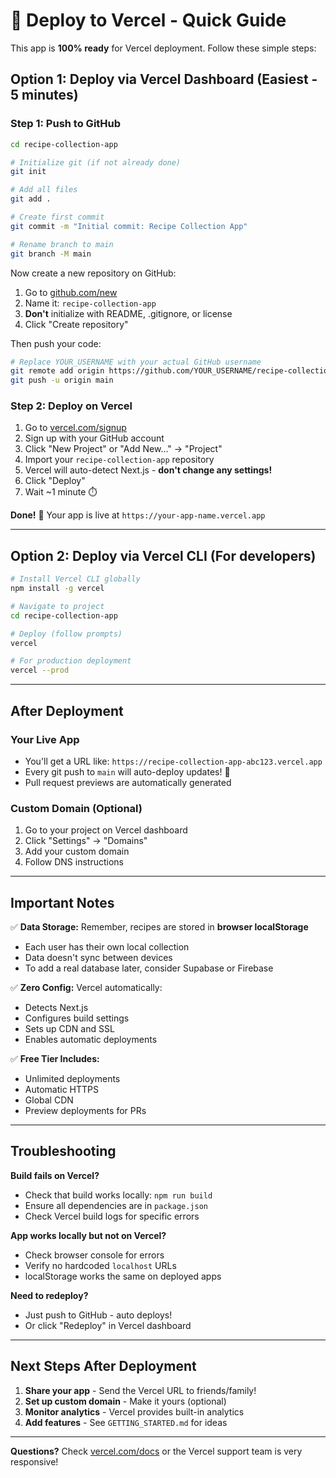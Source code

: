 # 🚀 Deploy to Vercel - Quick Guide

This app is **100% ready** for Vercel deployment. Follow these simple steps:

## Option 1: Deploy via Vercel Dashboard (Easiest - 5 minutes)

### Step 1: Push to GitHub

```bash
cd recipe-collection-app

# Initialize git (if not already done)
git init

# Add all files
git add .

# Create first commit
git commit -m "Initial commit: Recipe Collection App"

# Rename branch to main
git branch -M main
```

Now create a new repository on GitHub:
1. Go to [github.com/new](https://github.com/new)
2. Name it: `recipe-collection-app`
3. **Don't** initialize with README, .gitignore, or license
4. Click "Create repository"

Then push your code:
```bash
# Replace YOUR_USERNAME with your actual GitHub username
git remote add origin https://github.com/YOUR_USERNAME/recipe-collection-app.git
git push -u origin main
```

### Step 2: Deploy on Vercel

1. Go to [vercel.com/signup](https://vercel.com/signup)
2. Sign up with your GitHub account
3. Click "New Project" or "Add New..." → "Project"
4. Import your `recipe-collection-app` repository
5. Vercel will auto-detect Next.js - **don't change any settings!**
6. Click "Deploy"
7. Wait ~1 minute ⏱️

**Done!** 🎉 Your app is live at `https://your-app-name.vercel.app`

---

## Option 2: Deploy via Vercel CLI (For developers)

```bash
# Install Vercel CLI globally
npm install -g vercel

# Navigate to project
cd recipe-collection-app

# Deploy (follow prompts)
vercel

# For production deployment
vercel --prod
```

---

## After Deployment

### Your Live App
- You'll get a URL like: `https://recipe-collection-app-abc123.vercel.app`
- Every git push to `main` will auto-deploy updates! 🔄
- Pull request previews are automatically generated

### Custom Domain (Optional)
1. Go to your project on Vercel dashboard
2. Click "Settings" → "Domains"
3. Add your custom domain
4. Follow DNS instructions

---

## Important Notes

✅ **Data Storage:** Remember, recipes are stored in **browser localStorage**
   - Each user has their own local collection
   - Data doesn't sync between devices
   - To add a real database later, consider Supabase or Firebase

✅ **Zero Config:** Vercel automatically:
   - Detects Next.js
   - Configures build settings
   - Sets up CDN and SSL
   - Enables automatic deployments

✅ **Free Tier Includes:**
   - Unlimited deployments
   - Automatic HTTPS
   - Global CDN
   - Preview deployments for PRs

---

## Troubleshooting

**Build fails on Vercel?**
- Check that build works locally: `npm run build`
- Ensure all dependencies are in `package.json`
- Check Vercel build logs for specific errors

**App works locally but not on Vercel?**
- Check browser console for errors
- Verify no hardcoded `localhost` URLs
- localStorage works the same on deployed apps

**Need to redeploy?**
- Just push to GitHub - auto deploys!
- Or click "Redeploy" in Vercel dashboard

---

## Next Steps After Deployment

1. **Share your app** - Send the Vercel URL to friends/family!
2. **Set up custom domain** - Make it yours (optional)
3. **Monitor analytics** - Vercel provides built-in analytics
4. **Add features** - See `GETTING_STARTED.md` for ideas

---

**Questions?** Check [vercel.com/docs](https://vercel.com/docs) or the Vercel support team is very responsive!